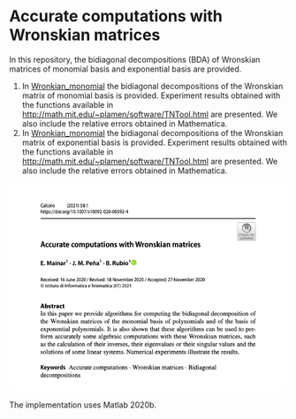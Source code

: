 # Accurate computations with Wronskian matrices


In this repository, the bidiagonal decompositions (BDA) of Wronskian matrices of monomial basis and exponential basis are provided.

1. In [Wronkian_monomial](https://github.com/BeatriazRubio/Article_Calcolo2021/Wronskian_monomial) the bidiagonal decompositions of the Wronskian matrix of monomial basis is provided. Experiment results obtained with the functions available in http://math.mit.edu/~plamen/software/TNTool.html are presented. We also include the relative errors obtained in Mathematica. 
2. In [Wronkian_monomial](https://github.com/BeatriazRubio/Article_Calcolo2021/Wronskian_exponential) the bidiagonal decompositions of the Wronskian matrix of exponential basis is provided. Experiment results obtained with the functions available in http://math.mit.edu/~plamen/software/TNTool.html are presented. We also include the relative errors obtained in Mathematica. 


![paper_banner](paper_banner.PNG)


The implementation uses Matlab 2020b.
